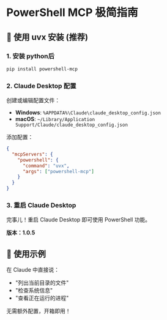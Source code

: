 # PowerShell MCP 极简指南

## 🚀 使用 uvx 安装 (推荐)

### 1. 安装 python后

```bash
pip install powershell-mcp
```


### 2. Claude Desktop 配置

创建或编辑配置文件：
- **Windows**: `%APPDATA%\Claude\claude_desktop_config.json`
- **macOS**: `~/Library/Application Support/Claude/claude_desktop_config.json`

添加配置：
```json
{
  "mcpServers": {
    "powershell": {
      "command": "uvx",
      "args": ["powershell-mcp"]
    }
  }
}
```

### 3. 重启 Claude Desktop

完事儿！重启 Claude Desktop 即可使用 PowerShell 功能。

**版本：1.0.5**

## 🎯 使用示例

在 Claude 中直接说：
- "列出当前目录的文件"
- "检查系统信息"
- "查看正在运行的进程"

无需额外配置，开箱即用！